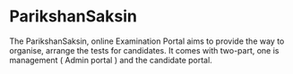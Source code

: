 # ParikshanSaksin
The ParikshanSaksin, online Examination Portal aims to provide the way to organise, arrange the tests for candidates. It comes with two-part, one is management ( Admin portal ) and the candidate portal.
